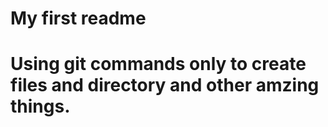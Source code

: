 # My first readme

# Using git commands only to create files and directory and other amzing things.
